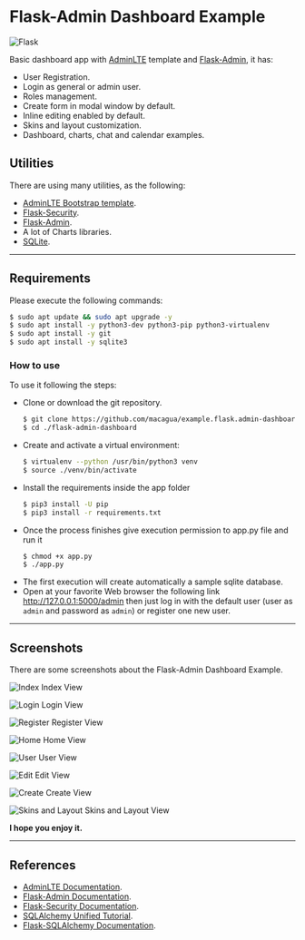 # Flask-Admin Dashboard Example

![Flask](docs/_static/flask-vertical.png)

Basic dashboard app with [AdminLTE](https://adminlte.io/) template and
[Flask-Admin](https://pypi.org/project/Flask-Admin/), it has:

- User Registration.
- Login as general or admin user.
- Roles management.
- Create form in modal window by default.
- Inline editing enabled by default.
- Skins and  layout customization.
- Dashboard, charts, chat and calendar examples.
 
## Utilities

There are using many utilities, as the following:

  - [AdminLTE Bootstrap template](https://adminlte.io/).
  - [Flask-Security](https://pypi.org/project/Flask-Security/).
  - [Flask-Admin](https://pypi.org/project/Flask-Admin/).
  - A lot of Charts libraries.
  - [SQLite](https://www.sqlite.org/).


----


## Requirements

Please execute the following commands:

```sh
$ sudo apt update && sudo apt upgrade -y
$ sudo apt install -y python3-dev python3-pip python3-virtualenv
$ sudo apt install -y git
$ sudo apt install -y sqlite3
```

### How to use

To use it following the steps:

- Clone or download the git repository.
    ```sh
    $ git clone https://github.com/macagua/example.flask.admin-dashboard.git flask-admin-dashboard
    $ cd ./flask-admin-dashboard
    ```
- Create and activate a virtual environment:
    ```sh
    $ virtualenv --python /usr/bin/python3 venv
    $ source ./venv/bin/activate
    ```
- Install the requirements inside the app folder
    ```sh
    $ pip3 install -U pip
    $ pip3 install -r requirements.txt
    ```
- Once the process finishes give execution permission to app.py file and run it
    ```sh
    $ chmod +x app.py
    $ ./app.py
    ```
- The first execution will create automatically a sample sqlite database.
- Open at your favorite Web browser the following link http://127.0.0.1:5000/admin
  then just log in with the default user (user as ``admin`` and password as
  ``admin``) or register one new user.


----


## Screenshots

There are some screenshots about the Flask-Admin Dashboard Example.

![Index](docs/_static/screenshots/index.png)
Index View

![Login](docs/_static/screenshots/login.png)
Login View

![Register](docs/_static/screenshots/register.png)
Register View

![Home](docs/_static/screenshots/home.png)
Home View

![User](docs/_static/screenshots/user.png)
User View

![Edit](docs/_static/screenshots/edit.png)
Edit View

![Create](docs/_static/screenshots/create.png)
Create View

![Skins and Layout](docs/_static/screenshots/skins.png)
Skins and Layout View


**I hope you enjoy it.**


----


## References

- [AdminLTE Documentation](https://adminlte.io/docs/).
- [Flask-Admin Documentation](https://flask-admin.readthedocs.io/en/stable/).
- [Flask-Security Documentation](https://flask-security.readthedocs.io/en/stable/).
- [SQLAlchemy Unified Tutorial](https://docs.sqlalchemy.org/en/20/tutorial/index.html#unified-tutorial>).
- [Flask-SQLAlchemy Documentation](https://flask-sqlalchemy.palletsprojects.com/en/stable/).
